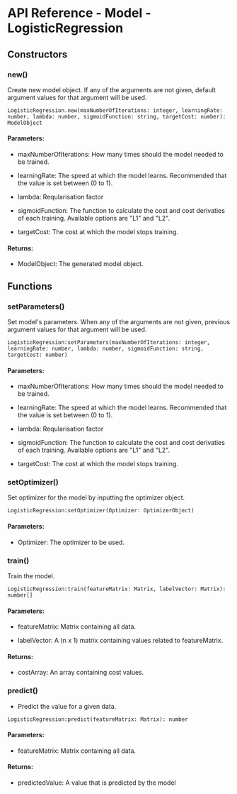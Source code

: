# API Reference - Model - LogisticRegression

## Constructors

### new()

Create new model object. If any of the arguments are not given, default argument values for that argument will be used.

```
LogisticRegression.new(maxNumberOfIterations: integer, learningRate: number, lambda: number, sigmoidFunction: string, targetCost: number): ModelObject
```

#### Parameters:

* maxNumberOfIterations: How many times should the model needed to be trained.

* learningRate: The speed at which the model learns. Recommended that the value is set between (0 to 1).

* lambda: Reqularisation factor

* sigmoidFunction: The function to calculate the cost and cost derivaties of each training. Available options are "L1" and "L2".

* targetCost: The cost at which the model stops training.

#### Returns:

* ModelObject: The generated model object.

## Functions

### setParameters()

Set model's parameters. When any of the arguments are not given, previous argument values for that argument will be used.

```
LogisticRegression:setParameters(maxNumberOfIterations: integer, learningRate: number, lambda: number, sigmoidFunction: string, targetCost: number)
```

#### Parameters:

* maxNumberOfIterations: How many times should the model needed to be trained.

* learningRate: The speed at which the model learns. Recommended that the value is set between (0 to 1).

* lambda: Reqularisation factor

* sigmoidFunction: The function to calculate the cost and cost derivaties of each training. Available options are "L1" and "L2".

* targetCost: The cost at which the model stops training.

### setOptimizer()

Set optimizer for the model by inputting the optimizer object.

```
LogisticRegression:setOptimizer(Optimizer: OptimizerObject)
```

#### Parameters:

* Optimizer: The optimizer to be used.

### train()

Train the model.

```
LogisticRegression:train(featureMatrix: Matrix, labelVector: Matrix): number[]
```
#### Parameters:

* featureMatrix: Matrix containing all data.

* labelVector: A (n x 1) matrix containing values related to featureMatrix.

#### Returns:

* costArray: An array containing cost values.

### predict()

* Predict the value for a given data.

```
LogisticRegression:predict(featureMatrix: Matrix): number
```

#### Parameters:

* featureMatrix: Matrix containing all data.

#### Returns:

* predictedValue: A value that is predicted by the model
